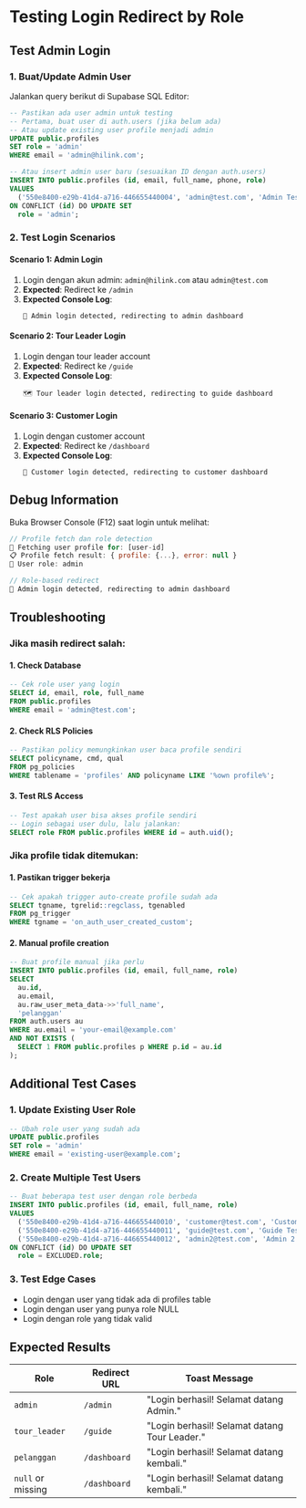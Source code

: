 # Testing Login Redirect by Role

## Test Admin Login

### 1. Buat/Update Admin User

Jalankan query berikut di Supabase SQL Editor:

```sql
-- Pastikan ada user admin untuk testing
-- Pertama, buat user di auth.users (jika belum ada)
-- Atau update existing user profile menjadi admin
UPDATE public.profiles 
SET role = 'admin' 
WHERE email = 'admin@hilink.com';

-- Atau insert admin user baru (sesuaikan ID dengan auth.users)
INSERT INTO public.profiles (id, email, full_name, phone, role)
VALUES 
  ('550e8400-e29b-41d4-a716-446655440004', 'admin@test.com', 'Admin Test', '081234567899', 'admin')
ON CONFLICT (id) DO UPDATE SET
  role = 'admin';
```

### 2. Test Login Scenarios

#### Scenario 1: Admin Login
1. Login dengan akun admin: `admin@hilink.com` atau `admin@test.com`
2. **Expected**: Redirect ke `/admin`
3. **Expected Console Log**:
   ```
   🔑 Admin login detected, redirecting to admin dashboard
   ```

#### Scenario 2: Tour Leader Login
1. Login dengan tour leader account
2. **Expected**: Redirect ke `/guide`
3. **Expected Console Log**:
   ```
   🗺️ Tour leader login detected, redirecting to guide dashboard
   ```

#### Scenario 3: Customer Login
1. Login dengan customer account
2. **Expected**: Redirect ke `/dashboard`
3. **Expected Console Log**:
   ```
   👤 Customer login detected, redirecting to customer dashboard
   ```

## Debug Information

Buka Browser Console (F12) saat login untuk melihat:

```javascript
// Profile fetch dan role detection
👤 Fetching user profile for: [user-id]
📋 Profile fetch result: { profile: {...}, error: null }
👤 User role: admin

// Role-based redirect
🔑 Admin login detected, redirecting to admin dashboard
```

## Troubleshooting

### Jika masih redirect salah:

#### 1. Check Database
```sql
-- Cek role user yang login
SELECT id, email, role, full_name 
FROM public.profiles 
WHERE email = 'admin@test.com';
```

#### 2. Check RLS Policies
```sql
-- Pastikan policy memungkinkan user baca profile sendiri
SELECT policyname, cmd, qual 
FROM pg_policies 
WHERE tablename = 'profiles' AND policyname LIKE '%own profile%';
```

#### 3. Test RLS Access
```sql
-- Test apakah user bisa akses profile sendiri
-- Login sebagai user dulu, lalu jalankan:
SELECT role FROM public.profiles WHERE id = auth.uid();
```

### Jika profile tidak ditemukan:

#### 1. Pastikan trigger bekerja
```sql
-- Cek apakah trigger auto-create profile sudah ada
SELECT tgname, tgrelid::regclass, tgenabled 
FROM pg_trigger 
WHERE tgname = 'on_auth_user_created_custom';
```

#### 2. Manual profile creation
```sql
-- Buat profile manual jika perlu
INSERT INTO public.profiles (id, email, full_name, role)
SELECT 
  au.id, 
  au.email, 
  au.raw_user_meta_data->>'full_name',
  'pelanggan'
FROM auth.users au
WHERE au.email = 'your-email@example.com'
AND NOT EXISTS (
  SELECT 1 FROM public.profiles p WHERE p.id = au.id
);
```

## Additional Test Cases

### 1. Update Existing User Role
```sql
-- Ubah role user yang sudah ada
UPDATE public.profiles 
SET role = 'admin' 
WHERE email = 'existing-user@example.com';
```

### 2. Create Multiple Test Users
```sql
-- Buat beberapa test user dengan role berbeda
INSERT INTO public.profiles (id, email, full_name, role)
VALUES 
  ('550e8400-e29b-41d4-a716-446655440010', 'customer@test.com', 'Customer Test', 'pelanggan'),
  ('550e8400-e29b-41d4-a716-446655440011', 'guide@test.com', 'Guide Test', 'tour_leader'),
  ('550e8400-e29b-41d4-a716-446655440012', 'admin2@test.com', 'Admin 2 Test', 'admin')
ON CONFLICT (id) DO UPDATE SET
  role = EXCLUDED.role;
```

### 3. Test Edge Cases
- Login dengan user yang tidak ada di profiles table
- Login dengan user yang punya role NULL
- Login dengan role yang tidak valid

## Expected Results

| Role | Redirect URL | Toast Message |
|------|-------------|--------------|
| `admin` | `/admin` | "Login berhasil! Selamat datang Admin." |
| `tour_leader` | `/guide` | "Login berhasil! Selamat datang Tour Leader." |
| `pelanggan` | `/dashboard` | "Login berhasil! Selamat datang kembali." |
| `null` or missing | `/dashboard` | "Login berhasil! Selamat datang kembali." |